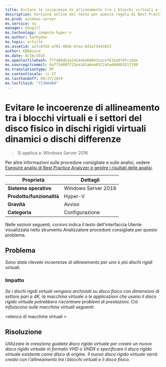 ```yaml
---
title: Evitare le incoerenze di allineamento tra i blocchi virtuali e i settori del disco fisico in dischi rigidi virtuali dinamici o dischi differenze
description: Versione online del testo per questa regola di Best Practices Analyzer.
ms.prod: windows-server
ms.service: na
manager: dongill
ms.technology: compute-hyper-v
ms.author: kathydav
ms.topic: article
ms.assetid: a17c8fd2-af81-485b-bfea-bd1ef3e43923
author: KBDAzure
ms.date: 8/16/2016
ms.openlocfilehash: f77d80db1e2454eb460043cacef632e979fc16de
ms.sourcegitcommit: 6aff3d88ff22ea141a6ea6572a5ad8dd6321f199
ms.translationtype: MT
ms.contentlocale: it-IT
ms.lasthandoff: 09/27/2019
ms.locfileid: "71366489"
---
```

# <a name="avoid-alignment-inconsistencies-between-virtual-blocks-and-physical-disk-sectors-on-dynamic-virtual-hard-disks-or-differencing-disks"></a>Evitare le incoerenze di allineamento tra i blocchi virtuali e i settori del disco fisico in dischi rigidi virtuali dinamici o dischi differenze

>Si applica a: Windows Server 2016

Per altre informazioni sulle procedure consigliate e sulle analisi, vedere [Eseguire analisi di Best Practice Analyzer e gestire i risultati delle analisi](https://go.microsoft.com/fwlink/p/?LinkID=223177).  
  
|Proprietà|Dettagli|  
|-|-|  
|**Sistema operativo**|Windows Server 2016|  
|**Prodotto/funzionalità**|Hyper-V|  
|**Gravità**|Avviso|  
|**Categoria**|Configurazione|  
  
Nelle sezioni seguenti, corsivo indica il testo dell'interfaccia Utente visualizzata nello strumento Analizzatore procedure consigliate per questo problema.  
  
## <a name="issue"></a>Problema  
*Sono state rilevate incoerenze di allineamento per uno o più dischi rigidi virtuali.*  
  
### <a name="impact"></a>Impatto  
*Se i dischi rigidi virtuali vengono archiviati su disco fisico con dimensioni di settore pari a 4K, la macchina virtuale o le applicazioni che usano il disco rigido virtuale potrebbero riscontrare problemi di prestazioni. Ciò influiscono sulle macchine virtuali seguenti:*  
  
\<elenco di macchine virtuali >  
  
## <a name="resolution"></a>Risoluzione  
*Utilizzare la creazione guidata disco rigido virtuale per creare un nuovo disco rigido virtuale in formato VHD o VHDX e specificare il disco rigido virtuale esistente come disco di origine. Il nuovo disco rigido virtuale verrà creato con l'allineamento tra i blocchi virtuali e il disco fisico.*  
  


